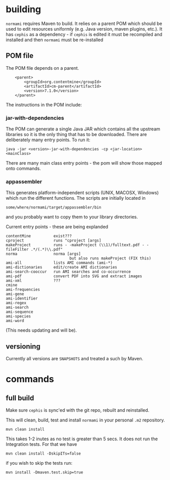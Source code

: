 # building

`normami` requires Maven to build.
It relies on a parent POM which should be used to edit resources uniformly (e.g. Java version, maven plugins, etc.).
It has `cephis` as a dependency - if `cephis` is edited it must be recompiled and installed and then `normami` must be re-installed

## POM file
The POM file depends on a parent. 
```
    <parent>
        <groupId>org.contentmine</groupId>
        <artifactId>cm-parent</artifactId>
        <version>7.1.0</version>
    </parent>
```

The instructions in the POM include:

### jar-with-dependencies
The POM can generate a single Java JAR which contains all the upstream libraries so it is the only thing that has to be downloaded. There are deliberately many entry points. To run it:
```
java -jar <version>-jar-with-dependencies -cp <jar-location> <mainClass>
```
There are many main class entry points - the pom will show those mapped onto commands.

### appassembler
This generates platform-independent scripts (UNIX, MACOSX, Windows) which run the different functions. The scripts are initially located in
```
some/where/normami/target/appassembler/bin
```
and you probably want to copy them to your library directories.

Current entry points - these are being explanded
```
contentMine          exist???
cproject             runs "cproject [args]
makeProject          runs - -makeProject (\\1)/fulltext.pdf - -fileFilter .*/(.*)\\.pdf"
norma                norma [args]
                            but also runs makeProject (FIX this)
ami-all              lists AMI commands (ami-*)
ami-dictionaries     edit/create AMI dictionaries
ami-search-cooccur   run AMI searches and co-occurrence
ami-pdf              convert PDF into SVG and extract images
ami-xml              ???
cmine                
ami-frequencies      
ami-gene             
ami-identifier       
ami-regex            
ami-search           
ami-sequence         
ami-species          
ami-word             
```
(This needs updating and will be).

## versioning
Currently all versions are `SNAPSHOTS` and treated a such by Maven. 

# commands

## full build

Make sure `cephis` is sync'ed with the git repo, rebuilt and reinstalled.

This will clean, build, test and install `normami` in your personal `.m2` repository.
```
mvn clean install
```
This takes 1-2 inutes as no test is greater than 5 secs.
It does not run the Integration tests. For that we have

```
mvn clean install -DskipITs=false
```
if you wish to skip the tests run:
```
mvn install -Dmaven.test.skip=true
```



